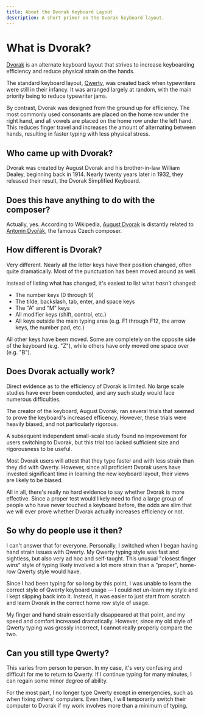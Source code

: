 ```yaml
---
title: About the Dvorak Keyboard Layout
description: A short primer on the Dvorak keyboard layout.
---
```


# What is Dvorak?

<a href="https://en.wikipedia.org/wiki/Dvorak_Simplified_Keyboard" target="_blank">Dvorak</a> is an alternate keyboard layout that strives to increase keyboarding efficiency and reduce physical strain on the hands.

The standard keyboard layout, <a href="https://en.wikipedia.org/wiki/QWERTY" target="_blank">Qwerty</a>, was created back when typewriters were still in their infancy.  It was arranged largely at random, with the main priority being to reduce typewriter jams.

By contrast, Dvorak was designed from the ground up for efficiency.  The most commonly used consonants are placed on the home row under the right hand, and all vowels are placed on the home row under the left hand.  This reduces finger travel and increases the amount of alternating between hands, resulting in faster typing with less physical stress.

## Who came up with Dvorak?

Dvorak was created by August Dvorak and his brother-in-law William Dealey, beginning back in 1914.  Nearly twenty years later in 1932, they released their result, the Dvorak Simplified Keyboard.

## Does this have anything to do with the composer?

Actually, yes.  According to Wikipedia, <a href="https://en.wikipedia.org/wiki/August_Dvorak" target="_blank">August Dvorak</a> is distantly related to <a href="https://en.wikipedia.org/wiki/Antonín_Dvořák" target="_blank">Antonín Dvořák</a>, the famous Czech composer.

## How different is Dvorak?

Very different.  Nearly all the letter keys have their position changed, often quite dramatically.  Most of the punctuation has been moved around as well.

Instead of listing what has changed, it's easiest to list what *hasn't* changed:

* The number keys (0 through 9)
* The tilde, backslash, tab, enter, and space keys
* The "A" and "M" keys
* All modifier keys (shift, control, etc.)
* All keys outside the main typing area (e.g. F1 through F12, the arrow keys, the number pad, etc.)

All other keys have been moved.  Some are completely on the opposite side of the keyboard (e.g. "Z"), while others have only moved one space over (e.g. "B").

## Does Dvorak actually work?

Direct evidence as to the efficiency of Dvorak is limited.  No large scale studies have ever been conducted, and any such study would face numerous difficulties.

The creator of the keyboard, August Dvorak, ran several trials that seemed to prove the keyboard's increased efficency.  However, these trials were heavily biased, and not particularly rigorous.

A subsequent independent small-scale study found no improvement for users switching to Dvorak, but this trial too lacked sufficient size and rigorousness to be useful.

Most Dvorak users will attest that they type faster and with less strain than they did with Qwerty.  However, since all proficient Dvorak users have invested significant time in learning the new keyboard layout, their views are likely to be biased.

All in all, there's really no hard evidence to say whether Dvorak is more effective.  Since a proper test would likely need to find a large group of people who have never touched a keyboard before, the odds are slim that we will ever prove whether Dvorak actually increases efficiency or not.

## So why do people use it then?

I can't answer that for everyone.  Personally, I switched when I began having hand strain issues with Qwerty.  My Qwerty typing style was fast and sightless, but also very ad hoc and self-taught.  This unusual "closest finger wins" style of typing likely involved a lot more strain than a "proper", home-row Qwerty style would have.

Since I had been typing for so long by this point, I was unable to learn the correct style of Qwerty keyboard usage — I could not un-learn my style and I kept slipping back into it.  Instead, it was easier to just start from scratch and learn Dvorak in the correct home row style of usage.
 
My finger and hand strain essentially disappeared at that point, and my speed and comfort increased dramatically.  However, since my old style of Qwerty typing was grossly incorrect, I cannot really properly compare the two.

## Can you still type Qwerty?

This varies from person to person.  In my case, it's very confusing and difficult for me to return to Qwerty.  If I continue typing for many minutes, I can regain some minor degree of ability.

For the most part, I no longer type Qwerty except in emergencies, such as when fixing others' computers.  Even then, I will temporarily switch their computer to Dvorak if my work involves more than a minimum of typing.
